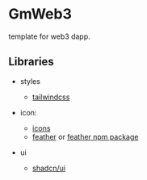 # GmWeb3

template for web3 dapp.

## Libraries

- styles
  - [tailwindcss](https://tailwindcss.com/)

- icon: 
  - [icons](https://icones.js.org/)
  - [feather](https://feathericons.com/) or [feather npm package](https://www.npmjs.com/package/feather-icons)

- ui
  - [shadcn/ui](https://ui.shadcn.com/)

